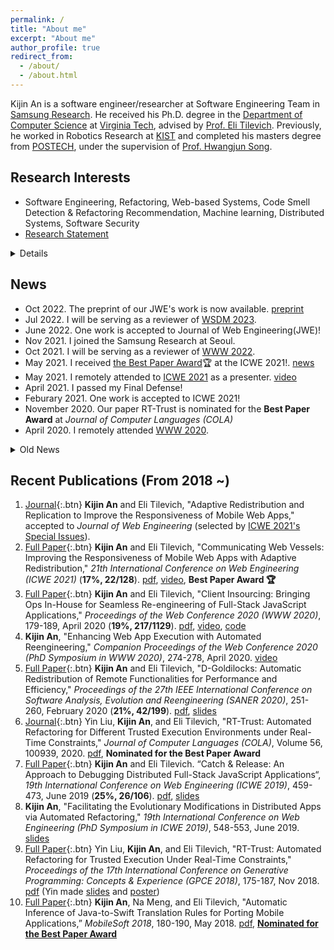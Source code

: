 ```yaml
---
permalink: /
title: "About me"
excerpt: "About me"
author_profile: true
redirect_from: 
  - /about/
  - /about.html
---
```


Kijin An is a software engineer/researcher at Software Engineering Team in [Samsung Research](https://research.samsung.com/). He received his Ph.D. degree in the [Department of Computer Science](https://cs.vt.edu/) at [Virginia Tech](https://vt.edu/), advised by [Prof. Eli Tilevich](http://people.cs.vt.edu/~tilevich/). Previously, he worked in Robotics Research at [KIST](https://www.kist.re.kr/kist_web/main/) and completed his masters degree from [POSTECH](http://postech.ac.kr/eng/), under the supervision of [Prof. Hwangjun Song](http://mcnl.postech.ac.kr/professor).

Research Interests
---
- Software Engineering, Refactoring, Web-based Systems, Code Smell Detection & Refactoring Recommendation, Machine learning, Distributed Systems, Software Security
- [Research Statement](./Kijin_An_Research_Statement.pdf)
<details>
<summary style='margin-left:0in;color#088A85'>Details</summary>
<ul>
<li>
<div style="text-align: justify">
I studied Software Engineering during my Ph.D., especially refactoring techniques for distributed apps. My approach has a novelty in that it creates a centralized variant of the distributed app to facilitate re-engineering. In other word, this variant works as a good proxy of the original version, thus perfective or architectural refactoring
tasks could be applied to this version. My idea solved non-trivial tasks for evolving distributed apps: localizing bugs, optimizing distribution granularity, and replicating a subset of distributed apps into different machines for enabling edge-based/centralized computing. My approach is realized by using the latest software engineering techniques:
fuzzing/checkpointing the HTTP executions (RESTful APIs) and declarative program analysis with the z3 constraints solver, and data replication techniques (i.g. relaxed consistency models). My dissertation research was presented in WWW 2020, ICWE 2019, SANER 2020, ICWE 2021 (Best Paper award), etc.
</div>
</li>
<li>
<a href="https://vtechworks.lib.vt.edu/handle/10919/103391">Dissertation</a>
</li>
<li>
<a href="./Kijin_An_Prelim_proposal.pdf">Prelim Exam Document</a>
</li>
</ul>
</details>


News
---
- Oct 2022. The preprint of our JWE's work is now available. [preprint](https://kjproj84.github.io/JWE_CWV_Kijin_preprint.pdf)
- Jul 2022. I will be serving as a reviewer of [WSDM 2023](https://www.wsdm-conference.org/2023/).
- June 2022. One work is accepted to Journal of Web Engineering(JWE)!
- Nov 2021. I joined the Samsung Research at Seoul.
- Oct 2021. I will be serving as a reviewer of [WWW 2022](https://www2022.thewebconf.org/).
- May 2021. I received [the Best Paper Award](./ICWE2021_BestPaper_Award_Kijin.pdf)🏆 at the ICWE 2021!. [news](https://www.linkedin.com/posts/vt-cs_congratulations-to-phd-alumnus-kijin-an-and-activity-6803671032625434624-OGDH/)
- May 2021. I remotely attended to [ICWE 2021](https://icwe2021.webengineering.org/) as a presenter. [video](https://kjproj84.github.io/ICWE2021_KIJIN_AN.mp4)
- April 2021. I passed my Final Defense!
- Feburary 2021. One work is accepted to ICWE 2021!
- November 2020. Our paper RT-Trust is nominated for the **Best Paper Award** at *Journal of Computer Languages (COLA)*
- April 2020. I remotely attended [WWW 2020](https://www2020.thewebconf.org).
<details>
<summary style='margin-left:0in;color#088A85'>Old News</summary>
<ul>
<li>March 2020. I passed my preliminary exam. See <a href="https://kjproj84.github.io/Kijin_An_Prelim_proposal.pdf">my document</a>.</li>
<li>Feburary 2020. I attended SANER 2020, London at Canada.</li>
<li>January 2020. A PhD Symposium paper is accepted to WWW 2020.</li>
<li>January 2020. One work is accepted to WWW 2020!</li>
<li>December 2019. Our work is accepted to Journal of Computer Languages.</li>
<li>December 2019. One work is accepted to SANER 2020!</li>
</ul>
</details>




Recent Publications (From 2018 ~)
---  
1. [Journal](){:.btn} **Kijin An** and Eli Tilevich, "Adaptive Redistribution and Replication to Improve the Responsiveness of Mobile Web Apps," accepted to *Journal of Web Engineering* (selected by [ICWE 2021's Special Issues](https://icwe2021.webengineering.org/special-issues/)).
1. [Full Paper](){:.btn} **Kijin An** and Eli Tilevich, "Communicating Web Vessels: Improving the Responsiveness of Mobile Web Apps with Adaptive Redistribution," *21th International Conference on Web Engineering (ICWE 2021)* (**17%, 22/128**). [pdf](./ICWE_2021_paper_Kijin.pdf), [video](https://kjproj84.github.io/ICWE2021_KIJIN_AN.mp4), **Best Paper Award 🏆**
1. [Full Paper](){:.btn} **Kijin An** and Eli Tilevich, "Client Insourcing: Bringing Ops In-House for Seamless Re-engineering of Full-Stack JavaScript Applications," *Proceedings of the Web Conference 2020 (WWW 2020)*, 179-189, April 2020 (**19%, 217/1129**). [pdf](https://people.cs.vt.edu/~tilevich/papers/Client_Insourcing_WebConf2020.pdf), [video](https://youtu.be/69U5Y6HsAOw), [code](https://github.com/kjproj84/JS-RCI)
2. **Kijin An**, "Enhancing Web App Execution with Automated Reengineering," *Companion Proceedings of the Web Conference 2020 (PhD Symposium in WWW 2020)*, 274-278, April 2020. [video](https://youtu.be/EvnTicEUkzU)
3. [Full Paper](){:.btn} **Kijin An** and Eli Tilevich, "D-Goldilocks: Automatic Redistribution of Remote Functionalities for Performance and Efficiency," *Proceedings of the 27th IEEE International Conference on Software Analysis, Evolution and Reengineering (SANER 2020)*, 251-260, February 2020 (**21%, 42/199**). [pdf](https://people.cs.vt.edu/~tilevich/papers/SANER2020.pdf), [slides](./SANER20_D_Goldilocks.pdf) 
4. [Journal](){:.btn} Yin Liu, **Kijin An**, and Eli Tilevich,  "RT-Trust: Automated Refactoring for Different Trusted Execution Environments under Real-Time Constraints," *Journal of Computer Languages (COLA)*, Volume 56, 100939, 2020. [pdf](https://people.cs.vt.edu/~tilevich/papers/RT_Trust_for_Journal.pdf), **Nominated for the Best Paper Award** 
5. [Full Paper](){:.btn} **Kijin An** and Eli Tilevich. “Catch & Release: An Approach to Debugging Distributed Full-Stack JavaScript Applications“, *19th International Conference on Web Engineering (ICWE 2019)*, 459-473, June 2019 (**25%, 26/106**). [pdf](https://people.cs.vt.edu/~tilevich/papers/ICWE2019_debugging_insourcing.pdf), [slides](http://web.geni-pco.com/icwe2019/2Catch_Release_An_Approach_to_Debugging_Distributed_Full-Stack_JavaScript_Applications.pdf)
6. **Kijin An**, "Facilitating the Evolutionary Modifications in Distributed Apps via Automated Refactoring," *19th International Conference on Web Engineering (PhD Symposium in ICWE 2019)*, 548-553, June 2019. [slides](http://web.geni-pco.com/icwe2019/3Facilitating_the_Evolutionary_Modifications_in_Distributed_Apps_via_Automated_Refactoring.pdf)
7. [Full Paper](){:.btn} Yin Liu, **Kijin An**, and Eli Tilevich, "RT-Trust: Automated Refactoring for Trusted Execution Under Real-Time Constraints," *Proceedings of the 17th International Conference on Generative Programming: Concepts & Experience (GPCE 2018)*, 175-187, Nov 2018. [pdf](https://people.cs.vt.edu/~tilevich/papers/cpi-gpce.pdf) (Yin made [slides](https://drive.google.com/file/d/1Ucm3oZg4VfYglxhbplEIFLWWB35yWy80/view) and [poster](https://drive.google.com/file/d/1RO3zCYDZHClDxdlkMyO9zhIsmMEar1sa/view))
8. [Full Paper](){:.btn} **Kijin An**, Na Meng, and Eli Tilevich, "Automatic Inference of Java-to-Swift Translation Rules for Porting Mobile Applications,” *MobileSoft 2018*, 180-190, May 2018. [pdf](https://people.cs.vt.edu/~tilevich/papers/inference-translation-mobilesoft2018.pdf), [**Nominated for the Best Paper Award**](https://www.icse2018.org/details/mobilesoft-2018-papers/6/Automatic-Inference-of-Java-to-Swift-Translation-Rules-for-Porting-Mobile-Application)

